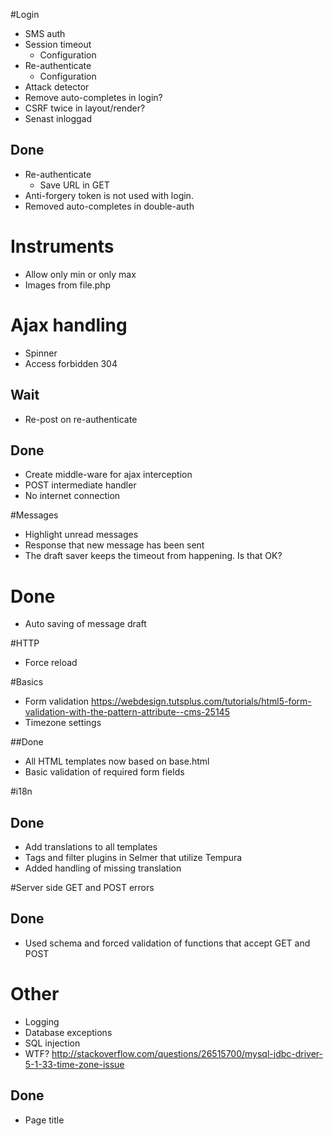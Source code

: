 #Login

 - SMS auth
 - Session timeout
    - Configuration
 - Re-authenticate
    - Configuration
 - Attack detector
 - Remove auto-completes in login?
 - CSRF twice in layout/render?
 - Senast inloggad

## Done
 - Re-authenticate
    - Save URL in GET
 - Anti-forgery token is not used with login.
 - Removed auto-completes in double-auth
 
 
 

# Instruments
- Allow only min or only max
- Images from file.php

# Ajax handling
- Spinner
- Access forbidden 304

## Wait
- Re-post on re-authenticate

## Done
- Create middle-ware for ajax interception
- POST intermediate handler
- No internet connection
 
 
 
 
#Messages

- Highlight unread messages
- Response that new message has been sent
- The draft saver keeps the timeout from happening. Is that OK?

# Done
- Auto saving of message draft



#HTTP
 - Force reload



#Basics
- Form validation https://webdesign.tutsplus.com/tutorials/html5-form-validation-with-the-pattern-attribute--cms-25145
- Timezone settings

##Done 
- All HTML templates now based on base.html
- Basic validation of required form fields



#i18n
 
## Done
- Add translations to all templates
- Tags and filter plugins in Selmer that utilize Tempura
- Added handling of missing translation


#Server side GET and POST errors

## Done
- Used schema and forced validation of functions that accept GET and POST

# Other
 - Logging
 - Database exceptions
 - SQL injection
 - WTF? http://stackoverflow.com/questions/26515700/mysql-jdbc-driver-5-1-33-time-zone-issue
 
 ## Done
  - Page title
